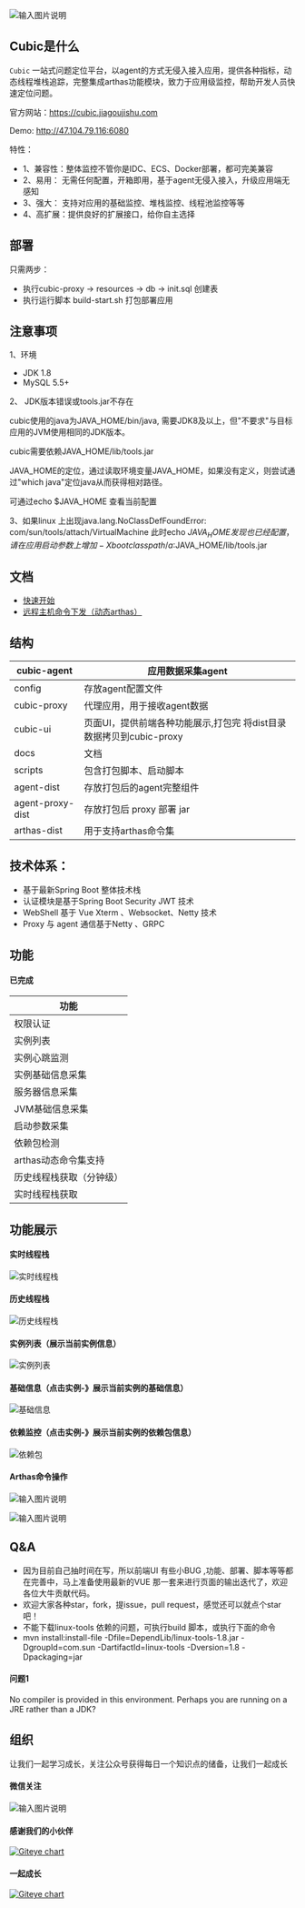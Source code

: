 
![输入图片说明](https://images.gitee.com/uploads/images/2021/0331/140113_74894751_1168339.png "证书 2020.png")
## Cubic是什么
  
`Cubic` 一站式问题定位平台，以agent的方式无侵入接入应用，提供各种指标，动态线程堆栈追踪，完整集成arthas功能模块，致力于应用级监控，帮助开发人员快速定位问题。

官方网站：https://cubic.jiagoujishu.com

Demo: http://47.104.79.116:6080

特性：
- 1、兼容性：整体监控不管你是IDC、ECS、Docker部署，都可完美兼容
- 2、易用： 无需任何配置，开箱即用，基于agent无侵入接入，升级应用端无感知
- 3、强大： 支持对应用的基础监控、堆栈监控、线程池监控等等
- 4、高扩展：提供良好的扩展接口，给你自主选择

## 部署

只需两步：
 - 执行cubic-proxy -> resources -> db -> init.sql 创建表
 - 执行运行脚本 build-start.sh 打包部署应用

 
## 注意事项

1、环境
 - JDK 1.8
 - MySQL 5.5+


2、 JDK版本错误或tools.jar不存在

cubic使用的java为JAVA_HOME/bin/java, 需要JDK8及以上，但"不要求"与目标应用的JVM使用相同的JDK版本。

cubic需要依赖JAVA_HOME/lib/tools.jar

JAVA_HOME的定位，通过读取环境变量JAVA_HOME，如果没有定义，则尝试通过"which java"定位java从而获得相对路径。

可通过echo $JAVA_HOME 查看当前配置

3、如果linux 上出现java.lang.NoClassDefFoundError: com/sun/tools/attach/VirtualMachine
此时echo $JAVA_HOME 发现也已经配置，请在应用启动参数上增加 -Xbootclasspath/a:$JAVA_HOME/lib/tools.jar

## 文档
- [快速开始](docs/cn/quick_start.md)
- [远程主机命令下发（动态arthas）](docs/cn/arthas_tools.md)


## 结构
| cubic-agent      | 应用数据采集agent                                            |
| ---------------- | ------------------------------------------------------------ |
| config           | 存放agent配置文件                                            |
| cubic-proxy      | 代理应用，用于接收agent数据                                  |
| cubic-ui         | 页面UI，提供前端各种功能展示,打包完 将dist目录数据拷贝到cubic-proxy |
| docs             | 文档                                                         |
| scripts          | 包含打包脚本、启动脚本                                       |
| agent-dist       | 存放打包后的agent完整组件                                    |
| agent-proxy-dist | 存放打包后 proxy 部署 jar                                    |
| arthas-dist      | 用于支持arthas命令集                                         |


## 技术体系：
- 基于最新Spring Boot 整体技术栈
- 认证模块是基于Spring Boot Security JWT 技术
- WebShell 基于 Vue Xterm 、Websocket、Netty 技术
- Proxy 与 agent 通信基于Netty 、GRPC


## 功能

#### 已完成
| 功能                 |
| -------------------- |
| 权限认证            |
| 实例列表             |
| 实例心跳监测         |
| 实例基础信息采集     |
| 服务器信息采集       |
| JVM基础信息采集      |
| 启动参数采集         |
| 依赖包检测           |
| arthas动态命令集支持 |
| 历史线程栈获取（分钟级） |
| 实时线程栈获取 |

 
 


## 功能展示

#### 实时线程栈
![实时线程栈](https://images.gitee.com/uploads/images/2021/0410/165039_18aa56ab_1168339.png "屏幕截图.png")
#### 历史线程栈
 ![历史线程栈](https://images.gitee.com/uploads/images/2021/0410/000408_02eab12d_1168339.png "屏幕截图.png")
#### 实例列表（展示当前实例信息）
  ![实例列表](https://images.gitee.com/uploads/images/2020/1209/151947_4d29e334_1168339.png "屏幕截图.png")

#### 基础信息（点击实例-》展示当前实例的基础信息）
![基础信息](https://images.gitee.com/uploads/images/2020/1209/152029_3ccd704e_1168339.png "屏幕截图.png")

#### 依赖监控（点击实例-》展示当前实例的依赖包信息）

![依赖包](https://images.gitee.com/uploads/images/2020/1209/152053_de25888f_1168339.png "屏幕截图.png")

#### Arthas命令操作

![输入图片说明](https://images.gitee.com/uploads/images/2020/1116/181250_4f502c7e_1168339.png "屏幕截图.png")
 
 ![输入图片说明](https://images.gitee.com/uploads/images/2020/0605/190447_b3cd9e91_1168339.png "屏幕截图.png")    


## Q&A
- 因为目前自己抽时间在写，所以前端UI 有些小BUG ,功能、部署、脚本等等都在完善中，马上准备使用最新的VUE 那一套来进行页面的输出迭代了，欢迎各位大牛贡献代码。
- 欢迎大家各种star，fork，提issue，pull request，感觉还可以就点个star吧！
- 不能下载linux-tools 依赖的问题，可执行build 脚本，或执行下面的命令
- mvn install:install-file -Dfile=DependLib/linux-tools-1.8.jar -DgroupId=com.sun -DartifactId=linux-tools -Dversion=1.8 -Dpackaging=jar
#### 问题1
 No compiler is provided in this environment. Perhaps you are running on a JRE rather than a JDK?

## 组织
 让我们一起学习成长，关注公众号获得每日一个知识点的储备，让我们一起成长


#### 微信关注

 ![输入图片说明](https://images.gitee.com/uploads/images/2020/1012/211345_e216e60c_1168339.jpeg "架构技术.jpg")


#### 感谢我们的小伙伴
[![Giteye chart](https://chart.giteye.net/gitee/dromara/cubic/6E6HZTAA.png)](https://giteye.net/chart/6E6HZTAA)

#### 一起成长
[![Giteye chart](https://chart.giteye.net/gitee/dromara/cubic/JQD5ZBUE.png)](https://giteye.net/chart/JQD5ZBUE)
